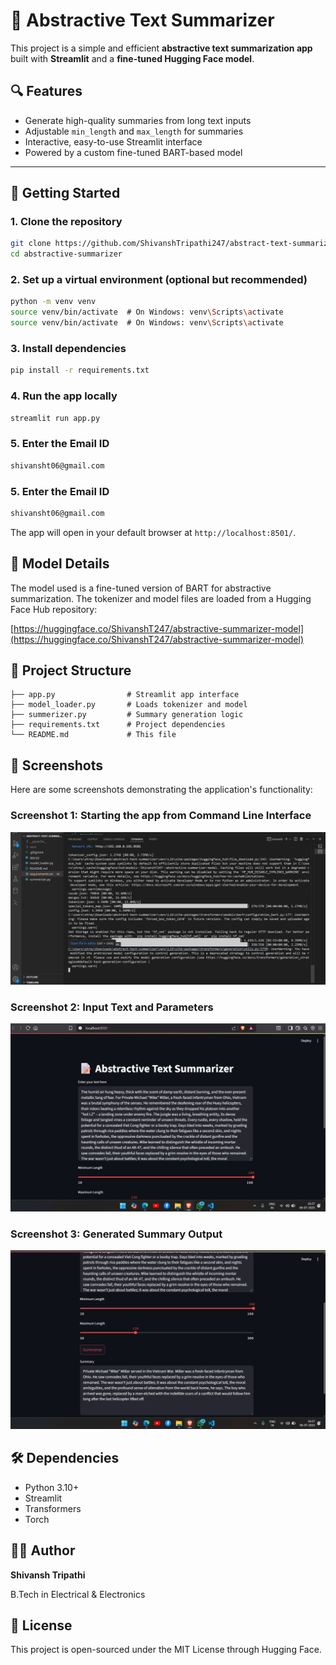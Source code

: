 # 📝 Abstractive Text Summarizer

This project is a simple and efficient **abstractive text summarization app** built with **Streamlit** and a **fine-tuned Hugging Face model**.

## 🔍 Features

* Generate high-quality summaries from long text inputs
* Adjustable `min_length` and `max_length` for summaries
* Interactive, easy-to-use Streamlit interface
* Powered by a custom fine-tuned BART-based model

---

## 🚀 Getting Started

### 1. Clone the repository

```bash
git clone https://github.com/ShivanshTripathi247/abstract-text-summarizer
cd abstractive-summarizer
```

### 2. Set up a virtual environment (optional but recommended)

```bash
python -m venv venv
source venv/bin/activate  # On Windows: venv\Scripts\activate
source venv/bin/activate  # On Windows: venv\Scripts\activate
```

### 3. Install dependencies

```bash
pip install -r requirements.txt
```

### 4. Run the app locally

```bash
streamlit run app.py
```

### 5. Enter the Email ID

```bash
shivansht06@gmail.com
```

### 5. Enter the Email ID

```bash
shivansht06@gmail.com
```

The app will open in your default browser at `http://localhost:8501/`.

## 🧠 Model Details

The model used is a fine-tuned version of BART for abstractive summarization.
The tokenizer and model files are loaded from a Hugging Face Hub repository:

[https://huggingface.co/ShivanshT247/abstractive-summarizer-model](https://huggingface.co/ShivanshT247/abstractive-summarizer-model)

## 📁 Project Structure

```
├── app.py                # Streamlit app interface
├── model_loader.py       # Loads tokenizer and model
├── summerizer.py         # Summary generation logic
├── requirements.txt      # Project dependencies
└── README.md             # This file
```

## 📸 Screenshots

Here are some screenshots demonstrating the application's functionality:

### Screenshot 1: Starting the app from Command Line Interface
[![User Details Dialog Placeholder](./src/4.png)](./src/2.png)

### Screenshot 2: Input Text and Parameters
[![User Details Dialog Placeholder](./src/2.png)](./src/3.png)

### Screenshot 3: Generated Summary Output
[![User Details Dialog Placeholder](./src/3.png)](./src/4.png)



## 🛠️ Dependencies

* Python 3.10+
* Streamlit
* Transformers
* Torch

## 🙋‍♂️ Author

**Shivansh Tripathi**

B.Tech in Electrical & Electronics


## 📄 License

This project is open-sourced under the MIT License through Hugging Face.
